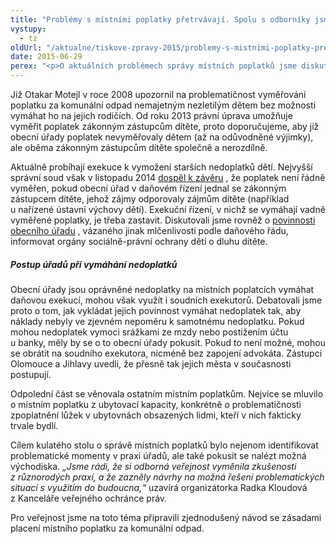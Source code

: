 ```yaml
---
title: "Problémy s místními poplatky přetrvávají. Spolu s odborníky jsme hledali řešení"
vystupy:
  - tz
oldUrl: "/aktualne/tiskove-zpravy-2015/problemy-s-mistnimi-poplatky-pretrvavaji-spolu-s-odborniky-jsme-hledali-reseni"
date: 2015-06-29
perex: "<p>O aktuálních problémech správy místních poplatků jsme diskutovali se zástupci Ministerstva financí, krajských a obecních úřadů i akademické obce. Na kulatém stole pořádaném 19. června jsme se dotkli témat jako vyměřování poplatku za komunální odpad nezletilým a jeho následného vymáhání, nebo problémů spojených s místním poplatkem z ubytovací kapacity.</p>"
---
```


<!-- imported from the old website -->

<p>Již Otakar Motejl v roce 2008 upozornil na problematičnost vyměřování poplatku za komunální odpad nemajetným nezletilým dětem bez možnosti vymáhat ho na jejich rodičích. Od roku 2013 právní úprava umožňuje vyměřit poplatek zákonným zástupcům dítěte, proto doporučujeme, aby již obecní úřady poplatek nevyměřovaly dětem (až na odůvodněné výjimky), ale oběma zákonným zástupcům dítěte společně a nerozdílně. </p><p>Aktuálně probíhají exekuce k vymožení starších nedoplatků dětí. Nejvyšší správní soud však v listopadu 2014 <a title="Otevření do nového okna" href="http://www.nssoud.cz/files/SOUDNI_VYKON/2014/0116_1As__1400029_20150121072956_prevedeno.pdf" target="_blank">dospěl k závěru</a> , že poplatek není řádně vyměřen, pokud obecní úřad v daňovém řízení jednal se zákonným zástupcem dítěte, jehož zájmy odporovaly zájmům dítěte (například u nařízené ústavní výchovy dětí). Exekuční řízení, v nichž se vymáhají vadně vyměřené poplatky, je třeba zastavit. Diskutovali jsme rovněž o <a title="Otevření do nového okna" href="http://portal.gov.cz/app/zakony/zakonPar.jsp?page=0&amp;idBiblio=48272&amp;recShow=11&amp;nr=359~2F1999&amp;rpp=15#parCnt" target="_blank">povinnosti obecního úřadu</a> , vázaného jinak mlčenlivostí podle daňového řádu, informovat orgány sociálně-právní ochrany dětí o dluhu dítěte.</p><h5>Postup úřadů při vymáhání nedoplatků</h5><p>Obecní úřady jsou oprávněné nedoplatky na místních poplatcích vymáhat daňovou exekucí, mohou však využít i soudních exekutorů. Debatovali jsme proto o tom, jak vykládat jejich povinnost vymáhat nedoplatek tak, aby náklady nebyly ve zjevném nepoměru k samotnému nedoplatku. Pokud mohou nedoplatek vymoci srážkami ze mzdy nebo postižením účtu u banky, měly by se o to obecní úřady pokusit. Pokud to není možné, mohou se obrátit na soudního exekutora, nicméně bez zapojení advokáta. Zástupci Olomouce a Jihlavy uvedli, že přesně tak jejich města v současnosti postupují. </p><p>Odpolední část se věnovala ostatním místním poplatkům. Nejvíce se mluvilo o místním poplatku z ubytovací kapacity, konkrétně o problematičnosti zpoplatnění lůžek v ubytovnách obsazených lidmi, kteří v nich fakticky trvale bydlí.</p><p>Cílem kulatého stolu o správě místních poplatků bylo nejenom identifikovat problematické momenty v praxi úřadů, ale také pokusit se nalézt možná východiska.<em> „Jsme rádi, že si odborná veřejnost vyměnila zkušenosti z různorodých praxí, a že zazněly návrhy na možná řešení problematických situací s využitím do budoucna,“</em> uzavírá organizátorka Radka Kloudová z Kanceláře veřejného ochránce práv.</p>Pro veřejnost jsme na toto téma připravili zjednodušený návod se zásadami placení místního poplatku za komunální odpad.
